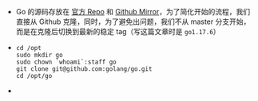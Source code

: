 - Go 的源码存放在 [官方 Repo](https://go.googlesource.com/go) 和 [Github Mirror](https://github.com/golang/go)，为了简化开始的流程，我们直接从 Github 克隆，同时，为了避免出问题，我们不从 master 分支开始，而是在克隆后切换到最新的稳定 tag（写这篇文章时是 `go1.17.6`）
- ```
  cd /opt
  sudo mkdir go
  sudo chown `whoami`:staff go
  git clone git@github.com:golang/go.git
  cd /opt/go
  ```
-